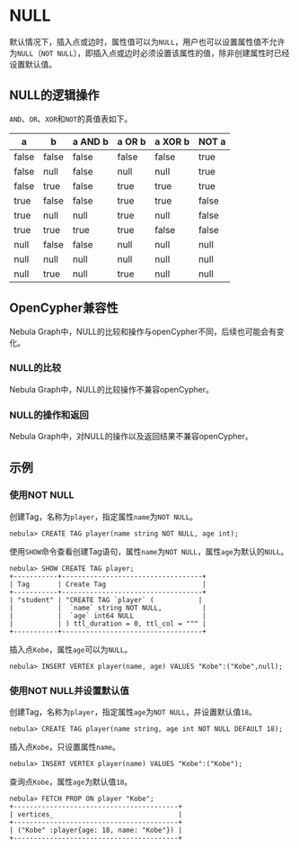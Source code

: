 # NULL

默认情况下，插入点或边时，属性值可以为`NULL`，用户也可以设置属性值不允许为`NULL`（`NOT NULL`），即插入点或边时必须设置该属性的值，除非创建属性时已经设置默认值。

## NULL的逻辑操作

`AND`、`OR`、`XOR`和`NOT`的真值表如下。

| a | b | a AND b | a OR b | a XOR b | NOT a |
| - | - | - | - | - | - |
| false | false | false | false | false | true |
| false|  null|  false | null | null | true |
| false | true | false | true | true | true|
| true | false | false | true | true | false|
| true|  null | null | true | null | false|
| true | true | true | true | false | false|
| null | false | false | null | null | null|
| null | null | null | null | null | null|
| null | true | null | true | null | null|

## OpenCypher兼容性

Nebula Graph中，NULL的比较和操作与openCypher不同，后续也可能会有变化。

### NULL的比较

Nebula Graph中，NULL的比较操作不兼容openCypher。

### NULL的操作和返回

Nebula Graph中，对NULL的操作以及返回结果不兼容openCypher。

## 示例

### 使用NOT NULL

创建Tag，名称为`player`，指定属性`name`为`NOT NULL`。

```ngql
nebula> CREATE TAG player(name string NOT NULL, age int);
```

使用`SHOW`命令查看创建Tag语句，属性`name`为`NOT NULL`，属性`age`为默认的`NULL`。

```ngql
nebula> SHOW CREATE TAG player;
+-----------+-----------------------------------+
| Tag       | Create Tag                        |
+-----------+-----------------------------------+
| "student" | "CREATE TAG `player` (           |
|           |  `name` string NOT NULL,          |
|           |  `age` int64 NULL                 |
|           | ) ttl_duration = 0, ttl_col = """ |
+-----------+-----------------------------------+
```

插入点`Kobe`，属性`age`可以为`NULL`。

```ngql
nebula> INSERT VERTEX player(name, age) VALUES "Kobe":("Kobe",null);
```

### 使用NOT NULL并设置默认值

创建Tag，名称为`player`，指定属性`age`为`NOT NULL`，并设置默认值`18`。

```ngql
nebula> CREATE TAG player(name string, age int NOT NULL DEFAULT 18);
```

插入点`Kobe`，只设置属性`name`。

```ngql
nebula> INSERT VERTEX player(name) VALUES "Kobe":("Kobe");
```

查询点`Kobe`，属性`age`为默认值`18`。

```ngql
nebula> FETCH PROP ON player "Kobe";
+-----------------------------------------+
| vertices_                               |
+-----------------------------------------+
| ("Kobe" :player{age: 18, name: "Kobe"}) |
+-----------------------------------------+
```
